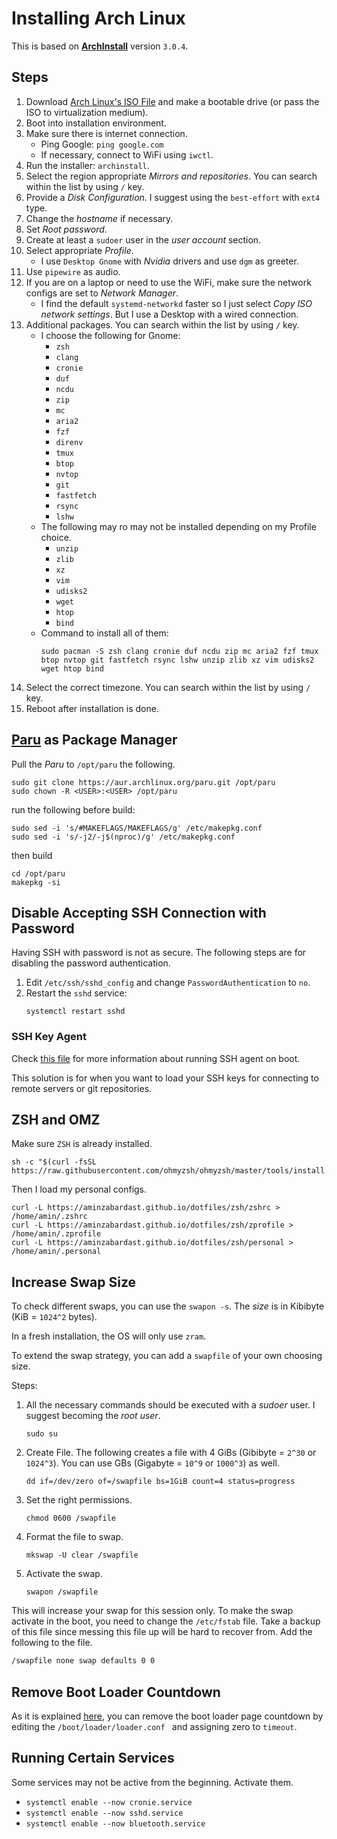 # Installing Arch Linux

This is based on [**ArchInstall**](https://wiki.archlinux.org/title/Archinstall) version `3.0.4`.

## Steps

1. Download [Arch Linux's ISO File](https://archlinux.org/download/) and make a bootable drive (or pass the ISO to virtualization medium).
1. Boot into installation environment.
1. Make sure there is internet connection.
    - Ping Google: `ping google.com`
    - If necessary, connect to WiFi using `iwctl`.
1. Run the installer: `archinstall`.
1. Select the region appropriate *Mirrors and repositories*. You can search within the list by using `/` key.
1. Provide a *Disk Configuration*. I suggest using the `best-effort` with `ext4` type.
1. Change the *hostname* if necessary.
1. Set *Root password*.
1. Create at least a `sudoer` user in the *user account* section.
1. Select appropriate *Profile*.
    - I use `Desktop Gnome` with *Nvidia* drivers and use `dgm` as greeter.
1. Use `pipewire` as audio.
1. If you are on a laptop or need to use the WiFi, make sure the network configs are set to *Network Manager*.
    - I find the default `systemd-networkd` faster so I just select *Copy ISO network settings*. But I use a Desktop with a wired connection.
1. Additional packages. You can search within the list by using `/` key.
    - I choose the following for Gnome:
        - `zsh`
        - `clang`
        - `cronie`
        - `duf`
        - `ncdu`
        - `zip`
        - `mc`
        - `aria2`
        - `fzf`
        - `direnv`
        - `tmux`
        - `btop`
        - `nvtop`
        - `git`
        - `fastfetch`
        - `rsync`
        - `lshw`
    - The following may ro may not be installed depending on my Profile choice.
        - `unzip`
        - `zlib`
        - `xz`
        - `vim`
        - `udisks2`
        - `wget`
        - `htop`
        - `bind`
    - Command to install all of them:
        ```shell
        sudo pacman -S zsh clang cronie duf ncdu zip mc aria2 fzf tmux btop nvtop git fastfetch rsync lshw unzip zlib xz vim udisks2 wget htop bind
        ```
1. Select the correct timezone. You can search within the list by using `/` key.
1. Reboot after installation is done.

## [Paru](https://github.com/Morganamilo/paru) as Package Manager

Pull the *Paru* to `/opt/paru` the following.

```shell
sudo git clone https://aur.archlinux.org/paru.git /opt/paru
sudo chown -R <USER>:<USER> /opt/paru
```

run the following before build:

```shell
sudo sed -i 's/#MAKEFLAGS/MAKEFLAGS/g' /etc/makepkg.conf
sudo sed -i 's/-j2/-j$(nproc)/g' /etc/makepkg.conf
```

then build

```shell
cd /opt/paru
makepkg -si
```

## Disable Accepting SSH Connection with Password

Having SSH with password is not as secure. The following steps are for disabling the password authentication.

1. Edit `/etc/ssh/sshd_config` and change `PasswordAuthentication` to `no`.
2. Restart the `sshd` service:
    ```shell
    systemctl restart sshd
    ```

### SSH Key Agent

Check [this file](ssh-agent/README.md) for more information about running SSH agent on boot.

This solution is for when you want to load your SSH keys for connecting to remote servers or git repositories.

## ZSH and OMZ

Make sure `ZSH` is already installed.

```shell
sh -c "$(curl -fsSL https://raw.githubusercontent.com/ohmyzsh/ohmyzsh/master/tools/install.sh)"
```

Then I load my personal configs.

```shell
curl -L https://aminzabardast.github.io/dotfiles/zsh/zshrc > /home/amin/.zshrc
curl -L https://aminzabardast.github.io/dotfiles/zsh/zprofile > /home/amin/.zprofile
curl -L https://aminzabardast.github.io/dotfiles/zsh/personal > /home/amin/.personal
```

## Increase Swap Size

To check different swaps, you can use the `swapon -s`. The _size_ is in Kibibyte (KiB = `1024^2` bytes).

In a fresh installation, the OS will only use `zram`.

To extend the swap strategy, you can add a `swapfile` of your own choosing size.

Steps:
1. All the necessary commands should be executed with a _sudoer_ user. I suggest becoming the _root user_.
    ```shell
    sudo su
    ```
2. Create File. The following creates a file with 4 GiBs (Gibibyte = `2^30` or `1024^3`). You can use GBs (Gigabyte = `10^9` or `1000^3`) as well.
    ```shell
    dd if=/dev/zero of=/swapfile bs=1GiB count=4 status=progress
    ```
3. Set the right permissions.
    ```shell
    chmod 0600 /swapfile
    ```
4. Format the file to swap.
    ```shell
    mkswap -U clear /swapfile
    ```
5. Activate the swap.
    ```shell
    swapon /swapfile
    ```

This will increase your swap for this session only. To make the swap activate in the boot, you need to change the `/etc/fstab` file. Take a backup of this file since messing this file up will be hard to recover from. Add the following to the file.
```txt 
/swapfile none swap defaults 0 0
```

## Remove Boot Loader Countdown

As it is explained [here](https://wiki.archlinux.org/title/systemd-boot#Loader_configuration), you can remove the boot loader page countdown by editing the `/boot/loader/loader.conf ` and assigning zero to `timeout`.

## Running Certain Services

Some services may not be active from the beginning. Activate them.

- `systemctl enable --now cronie.service`
- `systemctl enable --now sshd.service`
- `systemctl enable --now bluetooth.service`
